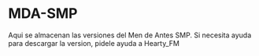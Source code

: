 # MDA-SMP
Aqui se almacenan las versiones del Men de Antes SMP. Si necesita ayuda para descargar la version, pidele ayuda a Hearty_FM
